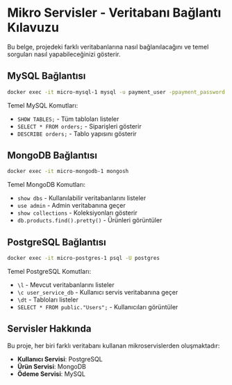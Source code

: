 # Mikro Servisler - Veritabanı Bağlantı Kılavuzu

Bu belge, projedeki farklı veritabanlarına nasıl bağlanılacağını ve temel sorguları nasıl yapabileceğinizi gösterir.

## MySQL Bağlantısı

```bash
docker exec -it micro-mysql-1 mysql -u payment_user -ppayment_password payment_db
```

Temel MySQL Komutları:
- `SHOW TABLES;` - Tüm tabloları listeler
- `SELECT * FROM orders;` - Siparişleri gösterir
- `DESCRIBE orders;` - Tablo yapısını gösterir

## MongoDB Bağlantısı

```bash
docker exec -it micro-mongodb-1 mongosh
```

Temel MongoDB Komutları:
- `show dbs` - Kullanılabilir veritabanlarını listeler
- `use admin` - Admin veritabanına geçer
- `show collections` - Koleksiyonları gösterir
- `db.products.find().pretty()` - Ürünleri görüntüler

## PostgreSQL Bağlantısı

```bash
docker exec -it micro-postgres-1 psql -U postgres
```

Temel PostgreSQL Komutları:
- `\l` - Mevcut veritabanlarını listeler
- `\c user_service_db` - Kullanıcı servis veritabanına geçer
- `\dt` - Tabloları listeler
- `SELECT * FROM public."Users";` - Kullanıcıları görüntüler

## Servisler Hakkında

Bu proje, her biri farklı veritabanı kullanan mikroservislerden oluşmaktadır:
- **Kullanıcı Servisi**: PostgreSQL
- **Ürün Servisi**: MongoDB
- **Ödeme Servisi**: MySQL